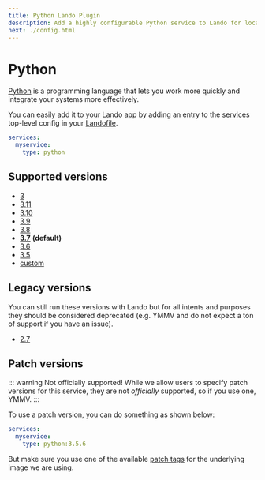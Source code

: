 ```yaml
---
title: Python Lando Plugin
description: Add a highly configurable Python service to Lando for local development with all the power of Docker and Docker Compose.
next: ./config.html
---
```


# Python

[Python](https://www.python.org/) is a programming language that lets you work more quickly and integrate your systems more effectively.

You can easily add it to your Lando app by adding an entry to the [services](https://docs.lando.dev/core/v3/services/lando.html) top-level config in your [Landofile](https://docs.lando.dev/core/v3).


```yaml
services:
  myservice:
    type: python
```

## Supported versions

*   [3](https://hub.docker.com/_/python)
*   [3.11](https://hub.docker.com/_/python)
*   [3.10](https://hub.docker.com/_/python)
*   [3.9](https://hub.docker.com/_/python)
*   [3.8](https://hub.docker.com/_/python)
*   **[3.7](https://hub.docker.com/_/python)** **(default)**
*   [3.6](https://hub.docker.com/_/python)
*   [3.5](https://hub.docker.com/_/python)
*   [custom](https://docs.lando.dev/core/v3/services/lando.html#overrides)

## Legacy versions

You can still run these versions with Lando but for all intents and purposes they should be considered deprecated (e.g. YMMV and do not expect a ton of support if you have an issue).

*   [2.7](https://hub.docker.com/_/python)

## Patch versions

::: warning Not officially supported!
While we allow users to specify patch versions for this service, they are not *officially* supported, so if you use one, YMMV.
:::

To use a patch version, you can do something as shown below:

```yaml
services:
  myservice:
    type: python:3.5.6
```

But make sure you use one of the available [patch tags](https://hub.docker.com/_/python/tags) for the underlying image we are using.

